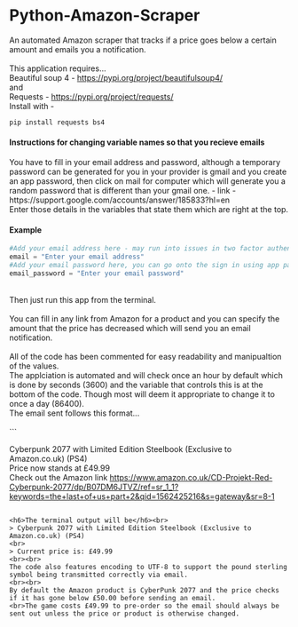 # Python-Amazon-Scraper
An automated Amazon scraper that tracks if a price goes below a certain amount and emails you a notification.
<br><br>
This application requires...
<br>
Beautiful soup 4 - https://pypi.org/project/beautifulsoup4/
<br>
and
<br>
Requests - https://pypi.org/project/requests/
<br>
Install with - <br>
```python 
pip install requests bs4
```
<h4>Instructions for changing variable names so that you recieve emails</h4>
You have to fill in your email address and password, although a temporary password can be generated for you in your provider is gmail and you create an app password, then click on mail for computer which will generate you a random password that is different than your gmail one. - link - https://support.google.com/accounts/answer/185833?hl=en
<br>
Enter those details in the variables that state them which are right at the top.
<br><h4>Example</h4>

```python
#Add your email address here - may run into issues in two factor authentication is turned off.
email = "Enter your email address"
#Add your email password here, you can go onto the sign in using app passwords on the google website to generate a random one to use specifically for this - link is https://support.google.com/accounts/answer/185833?hl=en
email_password = "Enter your email password"
```

<br>
Then just run this app from the terminal.
<br><br>
You can fill in any link from Amazon for a product and you can specify the amount that the price has decreased which will send you an email notification.
<br><br>
All of the code has been commented for easy readability and manipualtion of the values.
<br>
The applciation is automated and will check once an hour by default which is done by seconds (3600) and the variable that controls this is at the bottom of the code. Though most will deem it appropriate to change it to once a day (86400).
<br>
The email sent follows this format...<br><br>
```

Cyberpunk 2077 with Limited Edition Steelbook (Exclusive to Amazon.co.uk) (PS4)
<br>
Price now stands at £49.99
<br>
Check out the Amazon link
https://www.amazon.co.uk/CD-Projekt-Red-Cyberpunk-2077/dp/B07DM6JTVZ/ref=sr_1_1?keywords=the+last+of+us+part+2&qid=1562425216&s=gateway&sr=8-1
```

<h6>The terminal output will be</h6><br>
> Cyberpunk 2077 with Limited Edition Steelbook (Exclusive to Amazon.co.uk) (PS4)
<br>
> Current price is: £49.99
<br><br>
The code also features encoding to UTF-8 to support the pound sterling symbol being transmitted correctly via email.
<br><br>
By default the Amazon product is CyberPunk 2077 and the price checks if it has gone below £50.00 before sending an email.
<br>The game costs £49.99 to pre-order so the email should always be sent out unless the price or product is otherwise changed.
